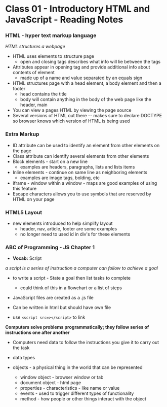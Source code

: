 # Class 01 - Introductory HTML and JavaScript - Reading Notes


### HTML - hyper text markup language

*HTML structures a webpage* 

- HTML uses elements to structure page 
    - open and closing tags describes what info will lie between the tags
- Attributes appear in opening tag and provide additional info about contents of element
    - made up of a name and value separated by an equals sign
- HTML structures page with a head element, a body element and then a footer
    - head contains the title 
    - body will contain anything in the body of the web page like the header, main
- You can view a pages HTML by viewing the page source
- Several versions of HTML out there -- makes sure to declare DOCTYPE so browser knows which version of HTML is being used

### Extra Markup
- ID attribute can be used to identify an element from other elements on the page
- Class attribute can identify several elements from other elements
- Block elements - start on a new line
    - examples are headers, paragraphs, lists and lists items
- Inline elements - continue on same line as neighboring elements
    - examples are image tags, bolding, etc
- iframe - window within a window - maps are good examples of using this feature
- Escape characters allows you to use symbols that are reserved by HTML on your page


### HTML5 Layout
- new elements introduced to help simplify layout
    - header, nav, article, footer are some examples
    - no longer need to used id in div's for these elements


### ABC of Programming - JS Chapter 1
- **Vocab:** Script

*a script is a series of instruction a computer can follow to achieve a goal*

- to write a script - State a goal then list tasks to complete
    - could think of this in a flowchart or a list of steps


- JavaScript files are created as a .js file
- Can be written in html but should have own file 
- use ```<script src=></script>``` to link


**Computers solve problems programmatically; they follow series of instructions one after another**
- Computers need data to follow the instructions you give it to carry out the task

- data types
- objects - a physical thing in the world that can be represented
    - window object - browser window or tab
    - document object - html page
    - properties - characteristics - like name or value
    - events - used to trigger different types of functionality 
    - method - how people or other things interact with the object 
